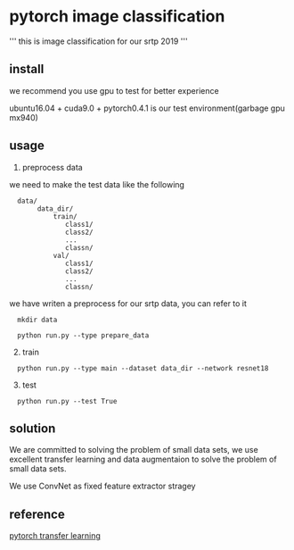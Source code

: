 # pytorch image classification
'''
this is image classification for our srtp 2019
'''
## install
we recommend you use gpu to test for better experience

ubuntu16.04 + cuda9.0 + pytorch0.4.1 is our test environment(garbage gpu mx940)

## usage

1. preprocess data

  we need to make the test data like the following
```
  data/
       data_dir/
           train/
              class1/
              class2/
              ...
              classn/
           val/
              class1/
              class2/
              ...
              classn/

```  
  we have writen a preprocess for our srtp data, you can refer to it

```
  mkdir data

  python run.py --type prepare_data
```

2. train
```
  python run.py --type main --dataset data_dir --network resnet18
```

3. test

```
  python run.py --test True
```


## solution

We are committed to solving the problem of small data sets, we use excellent transfer learning and data augmentaion to solve the problem of small data sets.

We use ConvNet as fixed feature extractor stragey 

## reference

[pytorch transfer learning](https://pytorch.org/tutorials/beginner/transfer_learning_tutorial.html)





